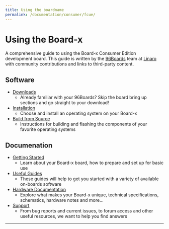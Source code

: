 ```yaml
---
title: Using the boardname
permalink: /documentation/consumer/fcue/
---
```

# Using the Board-x

A comprehensive guide to using the Board-x Consumer Edition development board. This guide is written by the [96Boards](https://www.96boards.org) team at [Linaro](http://www.linaro.org) with community contributions and links to third-party content.

## Software

- [Downloads](downloads/)
   - Already familiar with your 96Boards? Skip the board bring up sections and go straight to your download!
- [Installation](installation/)
   - Choose and install an operating system on your Board-x
- [Build from Source](build/)
   - Instructions for building and flashing the components of your favorite operating systems

## Documenation

- [Getting Started](getting-started/)
   - Learn about your Board-x board, how to prepare and set up for basic use
- [Useful Guides](guides/)
   - These guides will help to get you started with a variety of available on-boards software
- [Hardware Documentation](hardware-docs/)
   - Explore what makes your Board-x unique, technical specifications, schematics, hardware notes and more...
- [Support](support/)
   - From bug reports and current issues, to forum access and other useful resources, we want to help you find answers

***
